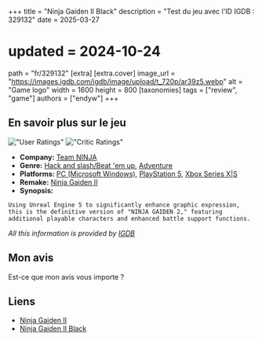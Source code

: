 +++
title = "Ninja Gaiden II Black"
description = "Test du jeu avec l'ID IGDB : 329132"
date = 2025-03-27
# updated = 2024-10-24
path = "fr/329132"
[extra]
[extra.cover]
image_url = "https://images.igdb.com/igdb/image/upload/t_720p/ar39z5.webp"
alt = "Game logo"
width = 1600
height = 800
[taxonomies]
tags = ["review", "game"]
authors = ["endyw"]
+++

## En savoir plus sur le jeu

!["User Ratings"](https://img.shields.io/badge/User_Ratings-6.5-blue)
!["Critic Ratings"](https://img.shields.io/badge/Critic_Ratings-8.0-blue)

- **Company:** [Team NINJA](https://www.igdb.com/companies/team-ninja)
- **Genre:** [Hack and slash/Beat 'em up](https://www.igdb.com/genres/hack-and-slash-beat-em-up),  [Adventure](https://www.igdb.com/genres/adventure)
- **Platforms:** [PC (Microsoft Windows)](https://www.igdb.com/platforms/win),  [PlayStation 5](https://www.igdb.com/platforms/ps5),  [Xbox Series X|S](https://www.igdb.com/platforms/series-x-s)
- **Remake:** [Ninja Gaiden II](https://www.igdb.com/games/ninja-gaiden-ii)
- **Synopsis:**

```text
Using Unreal Engine 5 to significantly enhance graphic expression, this is the definitive version of "NINJA GAIDEN 2," featuring additional playable characters and enhanced battle support functions.
```

*All this information is provided by [IGDB](https://www.igdb.com/games/ninja-gaiden-ii-black)*

## Mon avis

Est-ce que mon avis vous importe ?

## Liens

- [Ninja Gaiden II](https://www.igdb.com/games/ninja-gaiden-ii)
- [Ninja Gaiden II Black](https://www.igdb.com/games/ninja-gaiden-ii-black)
